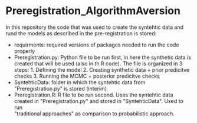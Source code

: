 # Preregistration_AlgorithmAversion

In this repository the code that was used to create the syntehtic data and rund the models as described in the pre-registration is stored:

- requirments: required versions of packages needed to run the code properly
- Preregistration.py: Python file to be run first, in here the synthetic data is created that will be used (also in th R code).
    The file is organized in 3 steps:   1. Defining the model
                                        2. Creating synthetic data + prior predicitve checks
                                        3. Running the MCMC + posterior predicitve checks
- SyntehticData: folder in which the syntehtic data from "Preregistration.py" is stored (interim)
- Preregistration.R: R file to be run second. Uses the syntehtic data created in "Preregistration.py" and stored in "SyntehticData". Used to run    
    "traditional approaches" as comparison to probabilistic approach.
